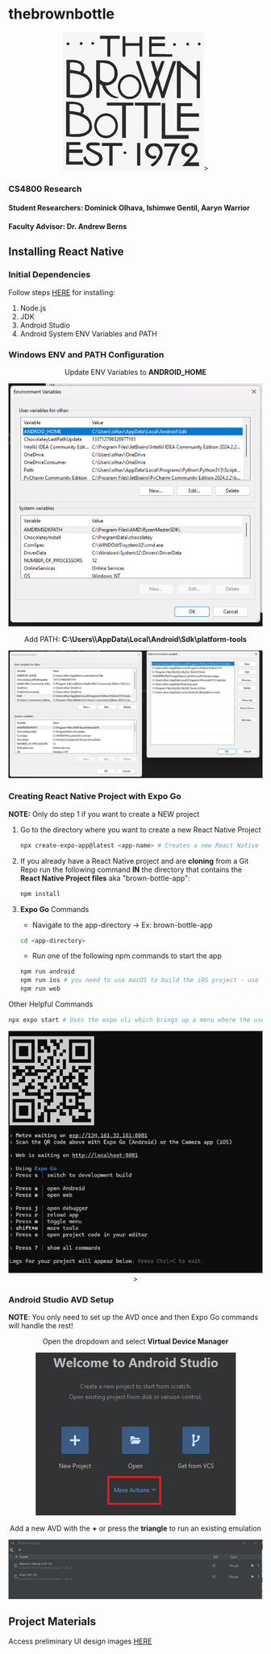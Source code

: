# thebrownbottle
<div align="center">
    <img src="./images/brown_bottle_logo.jpg" alt="Update ENV Variables">>
</div>

### CS4800 Research 
#### Student Researchers: Dominick Olhava, Ishimwe Gentil, Aaryn Warrior
#### Faculty Advisor: Dr. Andrew Berns


## Installing React Native 

### Initial Dependencies
Follow steps [HERE](https://reactnative.dev/docs/set-up-your-environment) for installing:
1. Node.js
2. JDK
3. Android Studio
4. Android System ENV Variables and PATH

### Windows ENV and PATH Configuration
<div align="center">
    <p>Update ENV Variables to <b>ANDROID_HOME</b></p>
    <img src="./images/env_variables.png" alt="Update ENV Variables">
    <p>Add PATH: <b>C:\Users\<usernmame>\AppData\Local\Android\Sdk\platform-tools</b></p>
    <img src="./images/path_updated.png" alt="Update PATH">
</div>

### Creating React Native Project with **Expo Go**
**NOTE:** Only do step 1 if you want to create a NEW project
1. Go to the directory where you want to create a new React Native Project
    ```bash
    npx create-expo-app@latest <app-name> # Creates a new React Native Project in a folder within the current directory
    ```

2. If you already have a React Native project and are **cloning** from a Git Repo run the following command **IN** the directory that contains the **React Native Project files** aka "brown-bottle-app":
    ```bash
    npm install
    ```

3. **Expo Go** Commands
    - Navigate to the app-directory -> Ex: brown-bottle-app
    ```bash
    cd <app-directory>
    ```      

    - Run one of the following npm commands to start the app    
    ```bash
    npm run android
    npm run ios # you need to use macOS to build the iOS project - use the Expo app if you need to do iOS development without a Mac.
    npm run web
    ```
Other Helpful Commands
```bash
npx expo start # Uses the expo cli which brings up a menu where the user can pick what platform to host their application on!
```

<div align="center">
    <img src="./images/expo_start_screen.png" alt="Update ENV Variables">>
</div>

### Android Studio AVD Setup
**NOTE**: You only need to set up the AVD once and then Expo Go commands will handle the rest!
<div align="center">
    <p>Open the dropdown and select <b>Virtual Device Manager</b></p>
    <img src="./images/android_studio_home.png" alt="Android Studio Home">
    <p>Add a new AVD with the <b>+</b> or press the <b>triangle</b> to run an existing emulation</p>
    <img src="./images/avd_menu.png" alt="AVD Menu">
</div>

## Project Materials

Access preliminary UI design images [HERE](./ui_designs/)